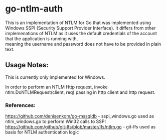 # go-ntlm-auth

This is an implementation of NTLM for Go that was implemented using Windows SSPI (Security Support Provider Interface).
It differs from other implemenations of NTLM as it uses the default credentials of the account that the application is running with,  
meaning the username and password does not have to be provided in plain text. 

## Usage Notes:
This is currently only implemented for Windows. 

In order to perform an NTLM Http request, invoke ntlm.DoNTLMRequest(client, req) passing in http client and http request.

### References:
https://github.com/denisenkom/go-mssqldb - sspi_windows.go used as ntlm_windows.go to perform Win32 calls to SSPI
https://github.com/github/git-lfs/blob/master/lfs/ntlm.go - git-lfs used as basis for NTLM authentication logic